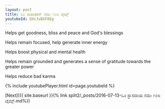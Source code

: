 ```yaml
---
layout: post
title: ಓಂ ಮಹಾತಪಸ್ ನಮಃ ೧೦೮ ಟೈಮ್ಸ್
youtubeId: QXcJvBXF8Eg
---
```

 
 
Helps get goodness, bliss and peace and God's blessings
 
Helps remain focused, help generate inner energy 
 
Helps boost physical and mental health 
 
Helps remain grounded and generates a sense of gratitude towards the greater power 
 
Helps reduce bad karma
 
 
 
 


{% include youtubePlayer.html id=page.youtubeId %}
 
[Next]({{ site.baseurl }}{% link  split2/_posts/2016-07-13-ಓಂ ಸ್ಥಾನದಾಯ ನಮಃ ೧೦೮ ಟೈಮ್ಸ್.md%})
 
